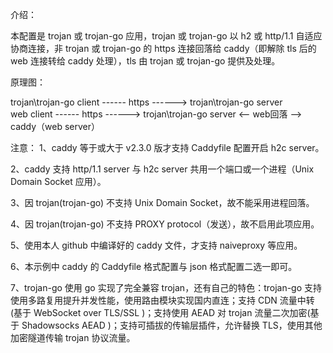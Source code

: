 介绍：

本配置是 trojan 或 trojan-go 应用，trojan 或 trojan-go 以 h2 或 http/1.1 自适应协商连接，非 trojan 或 trojan-go 的 https 连接回落给 caddy（即解除 tls 后的 web 连接转给 caddy 处理），tls 由 trojan 或 trojan-go 提供及处理。

原理图：

trojan\trojan-go client ------ https ------> trojan\trojan-go server  
             web client ------ https ------> trojan\trojan-go server <-- web回落 --> caddy（web server）

注意：
1、caddy 等于或大于 v2.3.0 版才支持 Caddyfile 配置开启 h2c server。

2、caddy 支持 http/1.1 server 与 h2c server 共用一个端口或一个进程（Unix Domain Socket 应用）。

3、因 trojan(trojan-go) 不支持 Unix Domain Socket，故不能采用进程回落。

4、因 trojan(trojan-go) 不支持 PROXY protocol（发送），故不启用此项应用。

5、使用本人 github 中编译好的 caddy 文件，才支持 naiveproxy 等应用。

6、本示例中 caddy 的 Caddyfile 格式配置与 json 格式配置二选一即可。

7、trojan-go 使用 go 实现了完全兼容 trojan，还有自己的特色：trojan-go 支持使用多路复用提升并发性能，使用路由模块实现国内直连；支持 CDN 流量中转(基于 WebSocket over TLS/SSL )；支持使用 AEAD 对 trojan 流量二次加密(基于 Shadowsocks AEAD )；支持可插拔的传输层插件，允许替换 TLS，使用其他加密隧道传输 trojan 协议流量。
